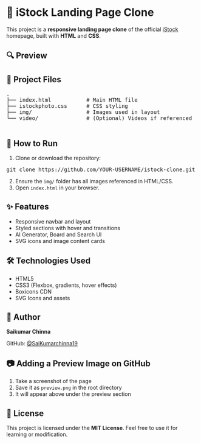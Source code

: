 

  <h1>📸 iStock Landing Page Clone</h1>
  <p>This project is a <strong>responsive landing page clone</strong> of the official 
    <a href="https://www.istockphoto.com/" target="_blank">iStock</a> homepage, built with 
    <strong>HTML</strong> and <strong>CSS</strong>.
  </p>

  <div >
    <h2>🔍 Preview</h2> 
    
  </div>

  <div class="section">
    <h2>📁 Project Files</h2>
    <pre class="code-block">
.
├── index.html           # Main HTML file
├── istockphoto.css      # CSS styling
├── img/                 # Images used in layout
└── video/               # (Optional) Videos if referenced
    </pre>
  </div>

  <div class="section">
    <h2>🚀 How to Run</h2>
    <ol>
      <li>Clone or download the repository:</li>
    </ol>
    <pre class="code-block">git clone https://github.com/YOUR-USERNAME/istock-clone.git</pre>
    <ol start="2">
      <li>Ensure the <code>img/</code> folder has all images referenced in HTML/CSS.</li>
      <li>Open <code>index.html</code> in your browser.</li>
    </ol>
  </div>

  <div class="section">
    <h2>✨ Features</h2>
    <ul>
      <li>Responsive navbar and layout</li>
      <li>Styled sections with hover and transitions</li>
      <li>AI Generator, Board and Search UI</li>
      <li>SVG icons and image content cards</li>
    </ul>
  </div>

  <div class="section">
    <h2>🛠 Technologies Used</h2>
    <ul>
      <li>HTML5</li>
      <li>CSS3 (Flexbox, gradients, hover effects)</li>
      <li>Boxicons CDN</li>
      <li>SVG Icons and assets</li>
    </ul>
  </div>

  <div class="section">
    <h2>👤 Author</h2>
    <p><strong>Saikumar Chinna</strong></p>
    <p>GitHub: <a href="https://github.com/SaiKumarchinna19" target="_blank">@SaiKumarchinna19</a></p>
  </div>

  <div class="section">
    <h2>📷 Adding a Preview Image on GitHub</h2>
    <ol>
      <li>Take a screenshot of the page</li>
      <li>Save it as <code>preview.png</code> in the root directory</li>
      <li>It will appear above under the preview section</li>
    </ol>
  </div>

  <div class="section">
    <h2>📄 License</h2>
    <p>This project is licensed under the <strong>MIT License</strong>. Feel free to use it for learning or modification.</p>
  </div>


